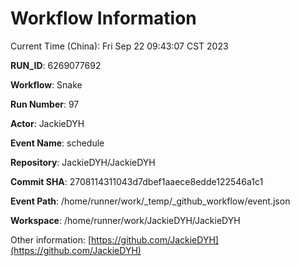 # Workflow Information

Current Time (China): Fri Sep 22 09:43:07 CST 2023  

**RUN_ID**: 6269077692  

**Workflow**: Snake  

**Run Number**: 97  

**Actor**: JackieDYH  

**Event Name**: schedule  

**Repository**: JackieDYH/JackieDYH  

**Commit SHA**: 2708114311043d7dbef1aaece8edde122546a1c1  

**Event Path**: /home/runner/work/_temp/_github_workflow/event.json  

**Workspace**: /home/runner/work/JackieDYH/JackieDYH  

Other information: [https://github.com/JackieDYH](https://github.com/JackieDYH)
